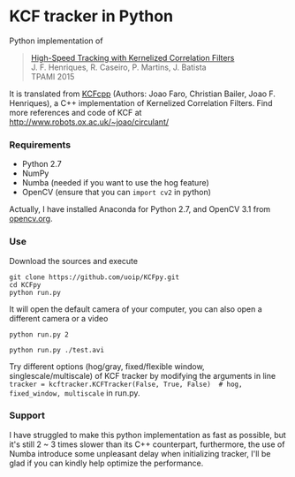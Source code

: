 # KCF tracker in Python

Python implementation of
> [High-Speed Tracking with Kernelized Correlation Filters](http://www.robots.ox.ac.uk/~joao/publications/henriques_tpami2015.pdf)<br>
> J. F. Henriques, R. Caseiro, P. Martins, J. Batista<br>
> TPAMI 2015

It is translated from [KCFcpp](https://github.com/joaofaro/KCFcpp) (Authors: Joao Faro, Christian Bailer, Joao F. Henriques), a C++ implementation of Kernelized Correlation Filters. Find more references and code of KCF at http://www.robots.ox.ac.uk/~joao/circulant/

### Requirements
- Python 2.7
- NumPy
- Numba (needed if you want to use the hog feature)
- OpenCV (ensure that you can `import cv2` in python)

Actually, I have installed Anaconda for Python 2.7, and OpenCV 3.1 from [opencv.org](http://opencv.org/).

### Use
Download the sources and execute
```shell
git clone https://github.com/uoip/KCFpy.git
cd KCFpy
python run.py
```
It will open the default camera of your computer, you can also open a different camera or a video
```shell
python run.py 2
```
```shell
python run.py ./test.avi  
```
Try different options (hog/gray, fixed/flexible window, singlescale/multiscale) of KCF tracker by modifying the arguments in line `tracker = kcftracker.KCFTracker(False, True, False)  # hog, fixed_window, multiscale` in run.py.


### Support
I have struggled to make this python implementation as fast as possible, but it's still 2 ~ 3 times slower than its C++ counterpart, furthermore, the use of Numba introduce some unpleasant delay when initializing tracker, I'll be glad if you can kindly help optimize the performance.
